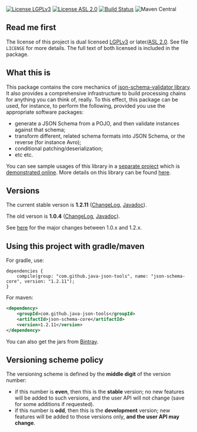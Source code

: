 [![License LGPLv3][LGPLv3 badge]][LGPLv3]
[![License ASL 2.0][ASL 2.0 badge]][ASL 2.0]
[![Build Status][Travis badge]][Travis]
![Maven Central](https://img.shields.io/maven-central/v/com.github.java-json-tools/json-schema-core.svg)


## Read me first

The license of this project is dual licensed [LGPLv3] or later/[ASL 2.0]. See file `LICENSE` for more
details. The full text of both licensed is included in the package.

## What this is

This package contains the core mechanics of [json-schema-validator
library](https://github.com/java-json-tools/json-schema-validator). It also provides a comprehensive
infrastructure to build processing chains for anything you can think of, really. To this effect,
this package can be used, for instance, to perform the following, provided you use the appropriate
software packages:

* generate a JSON Schema from a POJO, and then validate instances against that schema;
* transform different, related schema formats into JSON Schema, or the reverse (for instance Avro);
* conditional patching/deserialization;
* etc etc.

You can see sample usages of this library in a [separate
project](https://github.com/fge/json-schema-processor-examples) which is [demonstrated
online](http://json-schema-validator.herokuapp.com). More details on this library can
be found [here](https://github.com/java-json-tools/json-schema-core/wiki/Architecture).


## Versions

The current stable verson is **1.2.11**
([ChangeLog](https://github.com/java-json-tools/json-schema-core/wiki/ChangeLog_12x),
[Javadoc](http://java-json-tools.github.io/json-schema-core/1.2.x/index.html)).

The old verson is **1.0.4**
([ChangeLog](https://github.com/java-json-tools/json-schema-core/wiki/ChangeLog_10x),
[Javadoc](http://java-json-tools.github.io/json-schema-core/1.0.x/index.html)).

See [here](https://github.com/java-json-tools/json-schema-core/wiki/Whatsnew_12) for
the major changes between 1.0.x and 1.2.x.

## Using this project with gradle/maven

For gradle, use:

```
dependencies {
    compile(group: "com.github.java-json-tools", name: "json-schema-core", version: "1.2.11");
}
```

For maven:

```xml
<dependency>
    <groupId>com.github.java-json-tools</groupId>
    <artifactId>json-schema-core</artifactId>
    <version>1.2.11</version>
</dependency>
```

You can also get the jars from [Bintray](https://bintray.com/java-json-tools/maven/json-schema-core).

## Versioning scheme policy

The versioning scheme is defined by the **middle digit** of the version number:

* if this number is **even**, then this is the **stable** version; no new features will be
  added to such versions, and the user API will not change (save for some additions if requested).
* if this number is **odd**, then this is the **development** version; new features will be
  added to those versions only, **and the user API may change**.

[LGPLv3 badge]: https://img.shields.io/:license-LGPLv3-blue.svg
[LGPLv3]: http://www.gnu.org/licenses/lgpl-3.0.html
[ASL 2.0 badge]: https://img.shields.io/:license-Apache%202.0-blue.svg
[ASL 2.0]: http://www.apache.org/licenses/LICENSE-2.0.html
[Travis Badge]: https://api.travis-ci.org/java-json-tools/json-schema-core.svg?branch=master
[Travis]: https://travis-ci.org/java-json-tools/json-schema-core
